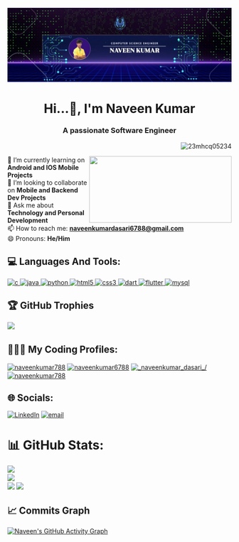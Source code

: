![logo](https://github.com/23MHCQ05234/23MHCQ05234/blob/main/GIT_PIC.jpg)

<h1 align="center">Hi...👋, I'm Naveen Kumar</h1>
<h3 align="center">A passionate Software Engineer </h3>

<p align="right"> <img src="https://komarev.com/ghpvc/?username=23mhcq05234&label=Profile%20views&color=0e75b6&style=flat" alt="23mhcq05234" /> </p>
<img align="right" height="150" width="320" src="https://github.com/23MHCQ05234/23MHCQ05234/blob/main/image_git.jpg?raw=true" />

🌱 I’m currently learning on **Android and IOS Mobile Projects** <br>
👯 I’m looking to collaborate on **Mobile and Backend Dev Projects** <br>
💬 Ask me about **Technology and Personal Development** <br>
📫 How to reach me: **naveenkumardasari6788@gmail.com** <br>
😄 Pronouns: **He/Him**

## 💻 Languages And Tools:
<p align="left"> 
  <a href="https://www.cprogramming.com/" target="_blank" rel="noreferrer"> 
    <img src="https://cdn.worldvectorlogo.com/logos/c-1.svg" alt="c" width="40" height="40"/> 
  </a>  
  <a href="https://www.java.com" target="_blank" rel="noreferrer"> 
    <img src="https://cdn.worldvectorlogo.com/logos/java-4.svg" alt="java" width="40" height="40"/> 
  </a>  
  <a href="https://www.python.org" target="_blank" rel="noreferrer"> 
    <img src="https://cdn.worldvectorlogo.com/logos/python-5.svg" alt="python" width="40" height="40"/> 
  </a>  
  <a href="https://www.w3.org/html/" target="_blank" rel="noreferrer"> 
    <img src="https://cdn.worldvectorlogo.com/logos/html-1.svg" alt="html5" width="40" height="40"/> 
  </a>  
  <a href="https://www.w3schools.com/css/" target="_blank" rel="noreferrer"> 
    <img src="https://cdn.worldvectorlogo.com/logos/css-3.svg" alt="css3" width="40" height="40"/> 
  </a>  
  <a href="https://dart.dev" target="_blank" rel="noreferrer"> 
    <img src="https://cdn.worldvectorlogo.com/logos/dart.svg" alt="dart" width="40" height="40"/> 
  </a>  
  <a href="https://flutter.dev" target="_blank" rel="noreferrer"> 
    <img src="https://cdn.worldvectorlogo.com/logos/flutter.svg" alt="flutter" width="40" height="40"/> 
  </a>  
  <a href="https://www.mysql.com/" target="_blank" rel="noreferrer"> 
    <img src="https://cdn.jsdelivr.net/gh/devicons/devicon/icons/mysql/mysql-original.svg" alt="mysql" width="40" height="40"/> 
  </a>   
</p>

## 🏆 GitHub Trophies
![](https://github-profile-trophy.vercel.app/?username=naveenkumar6788&theme=onedark&no-frame=true&no-bg=true&margin-w=4)


## 👨🏻‍💻 My Coding Profiles:
<p align="left">
<a href="https://www.codechef.com/users/naveenkumar788" target="blank"><img align="center" src="https://cdn.jsdelivr.net/npm/simple-icons@3.1.0/icons/codechef.svg" alt="naveenkumar788" height="30" width="40" /></a>   <a href="https://www.hackerrank.com/naveenkumar6788" target="blank"><img align="center" src="https://raw.githubusercontent.com/rahuldkjain/github-profile-readme-generator/master/src/images/icons/Social/hackerrank.svg" alt="naveenkumar6788" height="30" width="40" /></a>   <a href="https://auth.geeksforgeeks.org/user/_naveenkumar_dasari_/" target="blank"><img align="center" src="https://raw.githubusercontent.com/rahuldkjain/github-profile-readme-generator/master/src/images/icons/Social/geeks-for-geeks.svg" alt="_naveenkumar_dasari_/" height="30" width="40" /></a>   <a href="https://www.leetcode.com/naveenkumar788" target="blank"><img align="center" src="https://raw.githubusercontent.com/rahuldkjain/github-profile-readme-generator/master/src/images/icons/Social/leet-code.svg" alt="naveenkumar788" height="30" width="40" /></a>
</p>

## 🌐 Socials:
[![LinkedIn](https://img.shields.io/badge/LinkedIn-%230077B5.svg?logo=linkedin&logoColor=white)](https://linkedin.com/in/https://www.linkedin.com/in/naveen-kumar-dasari-582443330/) [![email](https://img.shields.io/badge/Email-D14836?logo=gmail&logoColor=white)](mailto:naveenkumardasari6778@gmail.com) 

# 📊 GitHub Stats:
![](https://github-readme-stats.vercel.app/api?username=naveenkumar6788&theme=dark&hide_border=false&include_all_commits=true&count_private=false)<br/>
![](https://nirzak-streak-stats.vercel.app/?user=naveenkumar6788&theme=dark&hide_border=false)<br/>
![](https://github-readme-stats.vercel.app/api/top-langs/?username=naveenkumar6788&theme=dark&hide_border=false&include_all_commits=true&count_private=false&layout=compact)
[![](https://visitcount.itsvg.in/api?id=naveenkumar6788&icon=0&color=0)](https://visitcount.itsvg.in)



## 📈 Commits Graph
[![Naveen's GitHub Activity Graph](https://github-readme-activity-graph.vercel.app/graph?username=naveenkumar6788&theme=react-dark)](https://github.com//github-readme-activity-graph)



